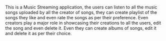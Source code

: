 This is a Music Streaming application, the users can listen to all the music songs uploaded by all the creator of songs, they can create playlist of the songs they like and even rate the songs as per their preference. Even creators play a major role in showcasing their creations to all the users, edit the song and even delete it. Even they can create albums of songs, edit it and delete it as per their choice.
